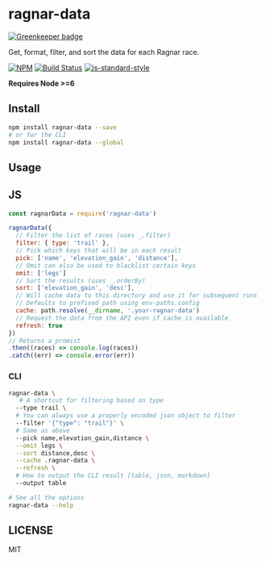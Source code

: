ragnar-data
=======================

[![Greenkeeper badge](https://badges.greenkeeper.io/lukekarrys/ragnar-data.svg)](https://greenkeeper.io/)

Get, format, filter, and sort the data for each Ragnar race.

[![NPM](https://nodei.co/npm/ragnar-data.png)](https://nodei.co/npm/ragnar-data/)
[![Build Status](https://travis-ci.org/lukekarrys/ragnar-data.png?branch=master)](https://travis-ci.org/lukekarrys/ragnar-data)
[![js-standard-style](https://img.shields.io/badge/code%20style-standard-brightgreen.svg?style=flat)](https://github.com/feross/standard)

**Requires Node >=6**

## Install
```sh
npm install ragnar-data --save
# or for the CLI
npm install ragnar-data --global
```

## Usage

## JS
```js
const ragnarData = require('ragnar-data')

ragnarData({
  // Filter the list of races (uses _.filter)
  filter: { type: 'trail' },
  // Pick which keys that will be in each result
  pick: ['name', 'elevation_gain', 'distance'],
  // Omit can also be used to blacklist certain keys
  omit: ['legs']
  // Sort the results (uses _.orderBy)
  sort: ['elevation_gain', 'desc'],
  // Will cache data to this directory and use it for subsequent runs
  // Defaults to prefixed path using env-paths.config
  cache: path.resolve(__dirname, '.your-ragnar-data')
  // Request the data from the API even if cache is available
  refresh: true
})
// Returns a promist
.then((races) => console.log(races))
.catch((err) => console.error(err))
```

### CLI
```sh
ragnar-data \
   # A shortcut for filtering based on type
  --type trail \
  # You can always use a properly encoded json object to filter
  --filter '{"type": "trail"}' \
  # Same as above
  --pick name,elevation_gain,distance \
  --omit legs \
  --sort distance,desc \
  --cache .ragnar-data \
  --refresh \
  # How to output the CLI result [table, json, markdown]
  --output table

# See all the options
ragnar-data --help
```

## LICENSE

MIT
